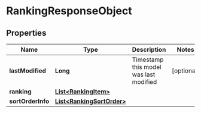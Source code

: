 
# RankingResponseObject

## Properties
Name | Type | Description | Notes
------------ | ------------- | ------------- | -------------
**lastModified** | **Long** | Timestamp this model was last modified |  [optional]
**ranking** | [**List&lt;RankingItem&gt;**](RankingItem.md) |  |
**sortOrderInfo** | [**List&lt;RankingSortOrder&gt;**](RankingSortOrder.md) |  | 



